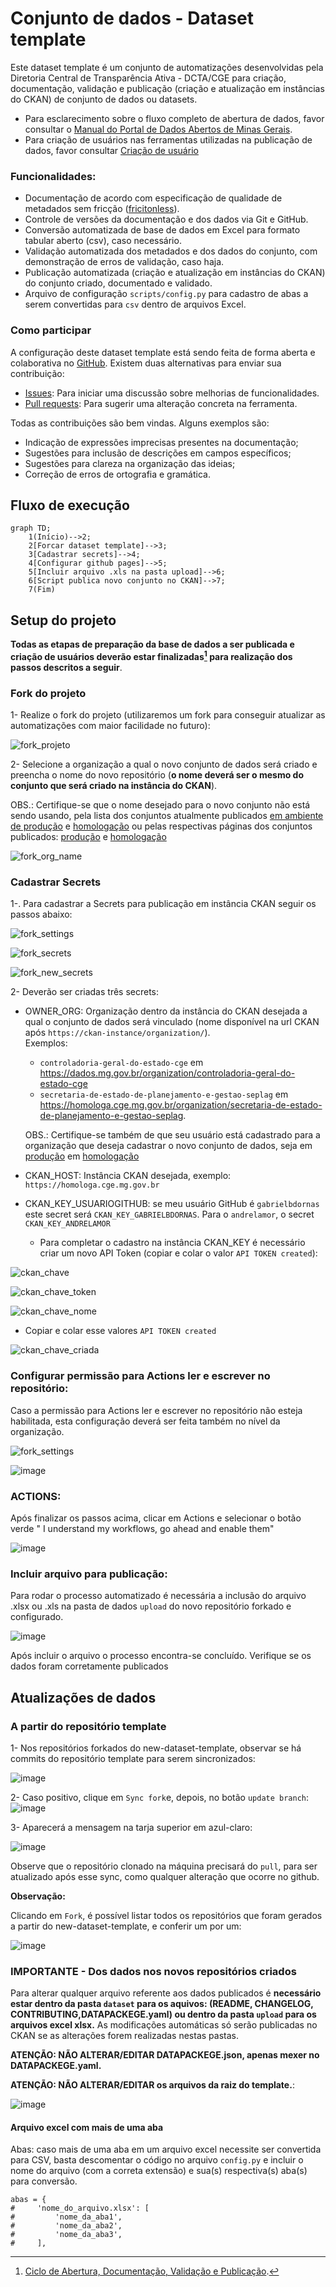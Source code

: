 # Conjunto de dados - Dataset template

Este dataset template é um conjunto de automatizações desenvolvidas pela Diretoria Central de Transparência Ativa - DCTA/CGE para criação, documentação, validação e publicação (criação e atualização em instâncias do CKAN) de conjunto de dados ou datasets.

- Para esclarecimento sobre o fluxo completo de abertura de dados, favor consultar o [Manual do Portal de Dados Abertos de Minas Gerais](https://transparencia-mg.github.io/manual-dados-mg).
- Para criação de usuários nas ferramentas utilizadas na publicação de dados, favor consultar [Criação de usuário](https://github.com/transparencia-mg/handbook/blob/main/docs/posts/20230920_criacao_usuario_git_dadosmg.md)

### Funcionalidades:

- Documentação de acordo com especificação de qualidade de metadados sem fricção ([fricitonless](https://specs.frictionlessdata.io/#overview)).
- Controle de versões da documentação e dos dados via Git e GitHub.
- Conversão automatizada de base de dados em Excel para formato tabular aberto (csv), caso necessário.
- Validação automatizada dos metadados e dos dados do conjunto, com demonstração de erros de validação, caso haja.
- Publicação automatizada (criação e atualização em instâncias do CKAN) do conjunto criado, documentado e validado.
- Arquivo de configuração `scripts/config.py` para cadastro de abas a serem convertidas para `csv` dentro de arquivos Excel.

### Como participar

A configuração deste dataset template está sendo feita de forma aberta e colaborativa no [GitHub](https://github.com/transparencia-mg/new-dataset-template).
Existem duas alternativas para enviar sua contribuição:

- [Issues](https://github.com/transparencia-mg/new-dataset-template/issues): Para iniciar uma discussão sobre melhorias de funcionalidades.
- [Pull requests](https://github.com/transparencia-mg/new-dataset-template/pulls): Para sugerir uma alteração concreta na ferramenta.

Todas as contribuições são bem vindas. Alguns exemplos são:

* Indicação de expressões imprecisas presentes na documentação;
* Sugestões para inclusão de descrições em campos específicos;
* Sugestões para clareza na organização das ideias;
* Correção de erros de ortografia e gramática.

## Fluxo de execução

```mermaid
graph TD;
    1(Início)-->2;
    2[Forcar dataset template]-->3;
    3[Cadastrar secrets]-->4;
    4[Configurar github pages]-->5;
    5[Incluir arquivo .xls na pasta upload]-->6;
    6[Script publica novo conjunto no CKAN]-->7;
    7(Fim)
```

## Setup do projeto

**Todas as etapas de preparação da base de dados a ser publicada e criação de usuários deverão estar finalizadas[^1] para realização dos passos descritos a seguir**.

### Fork do projeto

1- Realize o fork do projeto (utilizaremos um fork para conseguir atualizar as automatizações com maior facilidade no futuro):

![fork_projeto](https://imgur.com/uOZlh8a.png)

2- Selecione a organização a qual o novo conjunto de dados será criado e preencha o nome do novo repositório (**o nome deverá ser o mesmo do conjunto que será criado na instância do CKAN**).


  OBS.: Certifique-se que o nome desejado para o novo conjunto não está sendo usando, pela lista dos conjuntos atualmente publicados [em ambiente de produção](https://dados.mg.gov.br/api/3/action/package_list) e [homologação](https://homologa.cge.mg.gov.br/api/3/action/package_list) ou pelas respectivas páginas dos conjuntos publicados: [produção](https://dados.mg.gov.br/dataset/) e [homologação](https://homologa.cge.mg.gov.br/dataset/)

![fork_org_name](https://imgur.com/bqSjsyQ.png)

### Cadastrar Secrets

1-. Para cadastrar a Secrets para publicação em instância CKAN seguir os passos abaixo:

![fork_settings](https://imgur.com/I3OFQwu.png)

![fork_secrets](https://imgur.com/aan0HNd.png)

![fork_new_secrets](https://imgur.com/Xg2TLCd.png)

2- Deverão ser criadas três secrets:

- OWNER_ORG: Organização dentro da instância do CKAN desejada a qual o conjunto de dados será vinculado (nome disponível na url CKAN após `https://ckan-instance/organization/`).<br>
  Exemplos:
  - `controladoria-geral-do-estado-cge` em https://dados.mg.gov.br/organization/controladoria-geral-do-estado-cge
  - `secretaria-de-estado-de-planejamento-e-gestao-seplag` em https://homologa.cge.mg.gov.br/organization/secretaria-de-estado-de-planejamento-e-gestao-seplag.

  OBS.: Certifique-se também de que seu usuário está cadastrado para a organização que deseja cadastrar o novo conjunto de dados, seja em [produção](https://dados.mg.gov.br/dashboard/organizations) em [homologação](https://homologa.cge.mg.gov.br/dashboard/organizations)

- CKAN_HOST: Instância CKAN desejada, exemplo: `https://homologa.cge.mg.gov.br`
- CKAN_KEY_USUARIOGITHUB: se meu usuário GitHub é `gabrielbdornas` este secret será `CKAN_KEY_GABRIELBDORNAS`. Para o `andrelamor`, o secret `CKAN_KEY_ANDRELAMOR`

    - Para completar o cadastro na instância CKAN_KEY é necessário criar um novo API Token (copiar e colar o valor `API TOKEN created`):

![ckan_chave](https://imgur.com/Dr1VxG8.png)

![ckan_chave_token](https://imgur.com/TpUQoLM.png)

![ckan_chave_nome](https://imgur.com/AwD8hgc.png)

  - Copiar e colar esse valores `API TOKEN created`

![ckan_chave_criada](https://imgur.com/4qgD7HS.png)

### Configurar permissão para Actions ler e escrever no repositório:

Caso a permissão para Actions ler e escrever no repositório não esteja habilitada, esta configuração deverá ser feita também no nível da organização.

![fork_settings](https://imgur.com/I3OFQwu.png)

![image](https://github.com/transparencia-mg/new-dataset-template/assets/49699290/7e5f739a-1b15-4bd1-a225-1cd75655d80b)

### ACTIONS:

Após finalizar os passos acima, clicar em Actions e selecionar o botão verde " I understand my workflows, go ahead and enable them"

![image](https://github.com/user-attachments/assets/8be5b36d-4404-4409-8bdc-ef823c43641e)


### Incluir arquivo para publicação:

Para rodar o processo automatizado é necessária a inclusão do arquivo .xlsx ou .xls na pasta de dados `upload` do novo repositório forkado e configurado.

![image](https://github.com/transparencia-mg/new-dataset-template/assets/53793354/8c6b1794-88e4-41c8-97c6-9fa751bce23f)

Após incluir o arquivo o processo encontra-se concluído. Verifique se os dados foram corretamente publicados


## Atualizações de dados

### A partir do repositório template

1- Nos repositórios forkados do new-dataset-template, observar se há commits do repositório template para serem sincronizados:

![image](https://github.com/transparencia-mg/new-dataset-template/assets/52294411/060715a7-e1e1-43a3-9a76-9286f20b4807)


2- Caso positivo, clique em `Sync fork`e, depois, no botão `update branch`:
![image](https://github.com/transparencia-mg/new-dataset-template/assets/52294411/82642ae9-7d97-4e84-9603-6701e4591cb6)

3- Aparecerá a mensagem na tarja superior em azul-claro:

![image](https://github.com/transparencia-mg/new-dataset-template/assets/52294411/5a259c7e-61ab-42cc-ae0e-dadce259778e)

Observe que o repositório clonado na máquina precisará do `pull`, para ser atualizado após esse sync, como qualquer alteração que ocorre no github.

**Observação:**

Clicando em `Fork`, é possível listar todos os repositórios que foram gerados a partir do new-dataset-template, e conferir um por um:

![image](https://github.com/transparencia-mg/new-dataset-template/assets/52294411/55a59bac-d1b4-4383-ad0d-cb5dcfc5ac3d)

### IMPORTANTE - Dos dados nos novos repositórios criados

Para alterar qualquer arquivo referente aos dados publicados é **necessário estar dentro da pasta `dataset` para os aquivos: (README, CHANGELOG, CONTRIBUTING,DATAPACKEGE.yaml) ou dentro da pasta `upload` para os arquivos excel xlsx.** As modificações automáticas só serão publicadas no CKAN se as alterações forem realizadas nestas pastas. 

**ATENÇÃO: NÃO ALTERAR/EDITAR DATAPACKEGE.json, apenas mexer no DATAPACKEGE.yaml.**

**ATENÇÃO: NÃO ALTERAR/EDITAR os arquivos da raiz do template.**:

![image](https://github.com/transparencia-mg/new-dataset-template/assets/52294411/3e0dd4fa-cd29-420e-b9b7-1b1c888802e5)

#### Arquivo excel com mais de uma aba

Abas: caso mais de uma aba em um arquivo excel necessite ser convertida para CSV, basta descomentar o código no arquivo `config.py` e incluir o nome do arquivo (com a correta extensão) e sua(s) respectiva(s) aba(s) para conversão.
````
abas = {
#     'nome_do_arquivo.xlsx': [
#         'nome_da_aba1',
#         'nome_da_aba2',
#         'nome_da_aba3',
#     ],
````

[^1]: [Ciclo de Abertura, Documentação, Validação e Publicação](https://transparencia-mg.github.io/manual-dados-mg/0.1/2.%20Ciclo%20de%20publica%C3%A7%C3%A3o%20de%20dados/006_etapas_abertura/).
